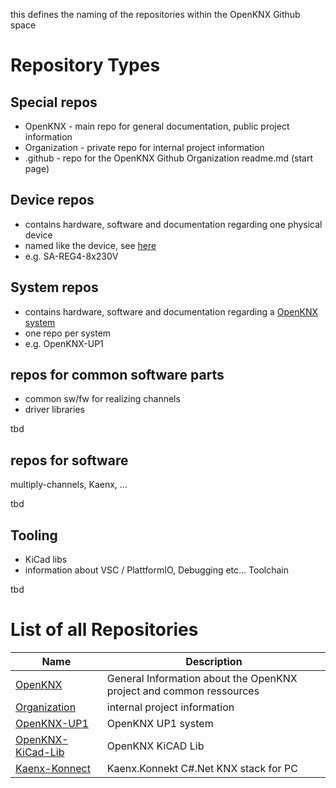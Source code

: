 this defines the naming of the repositories within the OpenKNX Github space

# Repository Types

## Special repos

* OpenKNX - main repo for general documentation, public project information
* Organization - private repo for internal project information
* .github - repo for the OpenKNX Github Organization readme.md (start page)


## Device repos

* contains hardware, software and documentation regarding one physical device
* named like the device, see [here](https://github.com/OpenKNX/OpenKNX/wiki/Naming-Conventions#device-names)
* e.g. SA-REG4-8x230V

## System repos

* contains hardware, software and documentation regarding a [OpenKNX system](tbd)
* one repo per system
* e.g. OpenKNX-UP1

## repos for common software parts

* common sw/fw for realizing channels
* driver libraries

tbd

## repos for software

multiply-channels, Kaenx, ...

tbd


## Tooling

* KiCad libs
* information about VSC / PlattformIO, Debugging etc... Toolchain

tbd

# List of all Repositories

| Name | Description |
| --- | ----------- |
| [OpenKNX](https://github.com/OpenKNX/OpenKNX) | General Information about the OpenKNX project and common ressources |
| [Organization](https://github.com/OpenKNX/Organization) | internal project information |
| [OpenKNX-UP1](https://github.com/OpenKNX/OpenKNX-UP1) |  OpenKNX UP1 system |
| [OpenKNX-KiCad-Lib](https://github.com/OpenKNX/OpenKNX-KiCad-Lib) |  OpenKNX KiCAD Lib |
| [Kaenx-Konnect](https://github.com/OpenKNX/Kaenx-Konnect) | Kaenx.Konnekt C#.Net KNX stack for PC |
